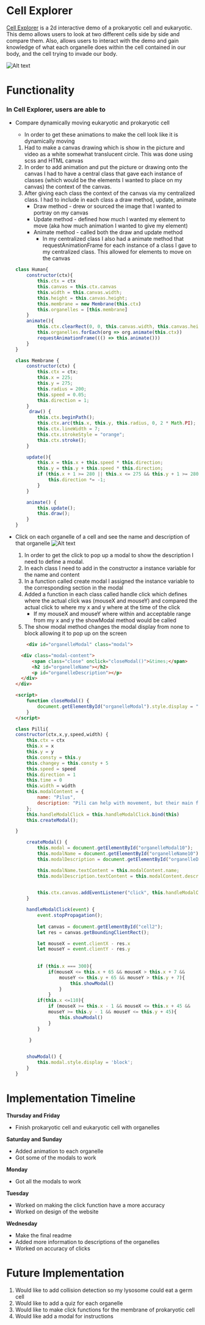 # Cell Explorer 
<a href="https://shaunjhingoor.github.io/JSproject/">Cell Explorer</a> is a 2d interactive demo of a prokaryotic cell and eukaryotic. This demo allows users to look at two different cells side by side and compare them. Also, allows users to interact with the demo and gain knowledge of what each organelle does within the cell contained in our body, and the cell trying to invade our body.

![Alt text](image-1.png)
<!-- ### Wireframe 
 <!-- [moving](cellanimation.mp4) -->
<!-- ![Alt text](image.png) --> 
# Functionality
### In Cell Explorer, users are able to 
   
 * Compare dynamically moving eukaryotic and prokaryotic cell 
    - In order to get these animations to make the cell look like it is dynamically moving 
    1. Had to make a canvas drawing which is show in the picture and video as a white somewhat translucent circle. This was done using scss and HTML canvas
    2. In order to add animation and put the picture or drawing onto the canvas I had to have a central class that gave each instance of classes (which would be the elements I wanted to place on my canvas) the context of the canvas.
    3. After giving each class the context of the canvas via my centralized class. I had to include in each class a draw method, update, animate
        - Draw method - drew or sourced the image that I wanted to portray on my canvas 
        - Update method - defined how much I wanted my element to move (aka how much animation I wanted to give my element)
        - Animate method - called both the draw and update method 
            * In my centralized class I also had a animate method that requestAnimationFrame for each instance of a class I gave to my centralized class. This allowed for elements to move on the canvas 
    ```javascript central class
    class Human{
        constructor(ctx){
            this.ctx = ctx 
            this.canvas = this.ctx.canvas
            this.width = this.canvas.width;
            this.height = this.canvas.height;
            this.membrane = new Membrane(this.ctx)
            this.organelles = [this.membrane]
        }
        animate(){
            this.ctx.clearRect(0, 0, this.canvas.width, this.canvas.height);
            this.organelles.forEach(org => org.animate(this.ctx))
            requestAnimationFrame((() => this.animate()))
        }
    }

    class Membrane {
        constructor(ctx) {
            this.ctx = ctx;
            this.x = 225;
            this.y = 275;
            this.radius = 200;
            this.speed = 0.05;
            this.direction = 1;
        }
         draw() {
            this.ctx.beginPath();
            this.ctx.arc(this.x, this.y, this.radius, 0, 2 * Math.PI);
            this.ctx.lineWidth = 7;
            this.ctx.strokeStyle = "orange";
            this.ctx.stroke();
        }

        update(){
            this.x = this.x + this.speed * this.direction;
            this.y = this.y + this.speed * this.direction;
            if (this.x + 1 >= 280 || this.x <= 275 && this.y + 1 >= 280 || this.y <= 275) {
                this.direction *= -1; 
            }
        }

        animate() {
            this.update();
            this.draw();
        }
    }
    ```
* Click on each organelle of a cell and see the name and description of that organelle
    ![Alt text](image-2.png)
    1. In order to get the click to pop up a modal to show the description I need to define a modal.
    2. In each class I need to add in the constructor a instance variable for the name and content 
    3. In a function called create modal I assigned the instance variable to the corresponding section in the modal 
    4. Added a function in each class called handle click which defines where the actual click was (mouseX and mouseY) and compared the actual click to where my x and y where at the time of the click    
        - If my mouseX and mouseY where within and acceptable range from my x and y the showModal method would be called 
    5. The show modal method changes the modal display from none to block allowing it to pop up on the screen 
    ```HTML
        <div id="organelleModal" class="modal">

      <div class="modal-content">
          <span class="close" onclick="closeModal()">&times;</span>
          <h2 id="organelleName"></h2>
          <p id="organelleDescription"></p>
      </div>
  </div>

    <script>
        function closeModal() {
            document.getElementById("organelleModal").style.display = "none";
        }
    </script>
    ```
    

    ```javascript
    class Pilli{
    constructor(ctx,x,y,speed,width) {
        this.ctx = ctx 
        this.x = x
        this.y = y
        this.consty = this.y
        this.changey = this.consty + 5
        this.speed = speed
        this.direction = 1
        this.time = 0
        this.width = width 
        this.modalContent = {
            name: "Pilus",
            description: "Pili can help with movement, but their main function is attach and provide a bridge to other cells to transmit genetic material."
        };
        this.handleModalClick = this.handleModalClick.bind(this)
        this.createModal();
    
    }

        createModal() {
            this.modal = document.getElementById("organelleModal10");
            this.modalName = document.getElementById("organelleName10");
            this.modalDescription = document.getElementById("organelleDescription10");

            this.modalName.textContent = this.modalContent.name;
            this.modalDescription.textContent = this.modalContent.description;

            
            this.ctx.canvas.addEventListener("click", this.handleModalClick);
        }

        handleModalClick(event) {
            event.stopPropagation();
            
            let canvas = document.getElementById("cell2");
            let res = canvas.getBoundingClientRect();

            let mouseX = event.clientX - res.x
            let mouseY = event.clientY - res.y
        
            
            if (this.x === 300){
                if(mouseX <= this.x + 65 && mouseX > this.x + 7 &&
                    mouseY <= this.y + 65 && mouseY > this.y + 7){
                        this.showModal()
                    }
                }
            if(this.x <=110){
                if (mouseX >= this.x - 1 && mouseX <= this.x + 45 &&
                mouseY >= this.y - 1 && mouseY <= this.y + 45){
                    this.showModal()
                }
            }
        
         }
    

        showModal() {
            this.modal.style.display = 'block';
        }
    }
    ```

# Implementation Timeline 
**Thursday and Friday** 
- Finish prokaryotic cell and eukaryotic cell with organelles 

**Saturday and Sunday** 
- Added animation to each organelle 
- Got some of the modals to work

**Monday** 
- Got all the modals to work

**Tuesday** 
- Worked on making the click function have a more accuracy 
- Worked on design of the website

**Wednesday**
- Make the final readme 
- Added more information to descriptions of the organelles 
- Worked on accuracy of clicks

# Future Implementation 
1. Would like to add collision detection so my lysosome could eat a germ cell 
2. Would like to add a quiz for each organelle 
3. Would like to make click functions for the membrane of prokaryotic cell
4. Would like add a modal for instructions
